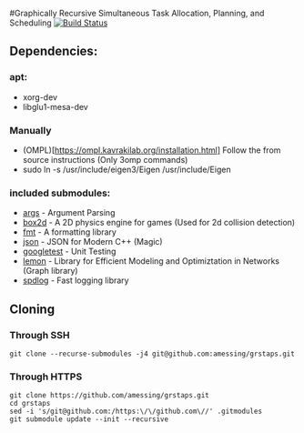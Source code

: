 #Graphically Recursive Simultaneous Task Allocation, Planning, and Scheduling [![Build Status](https://travis-ci.com/amessing/grstaps.svg?token=ZbU2mzJqy2bwdxUCNR2d&branch=master)](https://travis-ci.com/amessing/grstaps)

## Dependencies:
### apt:
- xorg-dev
- libglu1-mesa-dev
### Manually
- (OMPL)[https://ompl.kavrakilab.org/installation.html] Follow the from source instructions (Only 3omp commands)
- sudo ln -s /usr/include/eigen3/Eigen /usr/include/Eigen
### included submodules:
- [args](https://github.com/Taywee/args) - Argument Parsing
- [box2d](https://github.com/erincatto/box2d) - A 2D physics engine for games (Used for 2d collision detection)
- [fmt](https://github.com/fmtlib/fmt) - A formatting library
- [json](https://github.com/nlohmann/json) - JSON for Modern C++ (Magic)
- [googletest](https://github.com/google/googletest) - Unit Testing
- [lemon](https://lemon.cs.elte.hu/trac/lemon) - Library for Efficient Modeling and Optimiztation in Networks (Graph library)
- [spdlog](https://github.com/gabime/spdlog) - Fast logging library

## Cloning
### Through SSH
```
git clone --recurse-submodules -j4 git@github.com:amessing/grstaps.git
```
### Through HTTPS
```
git clone https://github.com/amessing/grstaps.git
cd grstaps
sed -i 's/git@github.com:/https:\/\/github.com\//' .gitmodules
git submodule update --init --recursive
```